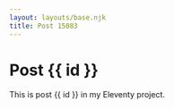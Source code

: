 ```yaml
---
layout: layouts/base.njk
title: Post 15083
---
```


# Post {{ id }}

This is post {{ id }} in my Eleventy project.
